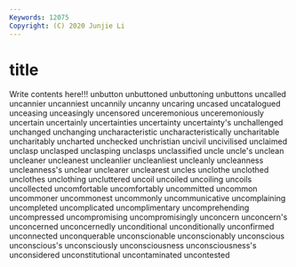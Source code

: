 ```yaml
---
Keywords: 12075
Copyright: (C) 2020 Junjie Li
---
```


# title

Write contents here!!!
unbutton 
unbuttoned 
unbuttoning 
unbuttons
uncalled 
uncannier 
uncanniest 
uncannily 
uncanny 
uncaring 
uncased 
uncatalogued 
unceasing 
unceasingly
uncensored 
unceremonious 
unceremoniously 
uncertain 
uncertainly 
uncertainties 
uncertainty 
uncertainty's 
unchallenged 
unchanged
unchanging 
uncharacteristic 
uncharacteristically 
uncharitable 
uncharitably 
uncharted 
unchecked 
unchristian 
uncivil 
uncivilised
unclaimed 
unclasp 
unclasped 
unclasping 
unclasps 
unclassified 
uncle 
uncle's 
unclean 
uncleaner
uncleanest 
uncleanlier 
uncleanliest 
uncleanly 
uncleanness 
uncleanness's 
unclear 
unclearer 
unclearest 
uncles
unclothe 
unclothed 
unclothes 
unclothing 
uncluttered 
uncoil 
uncoiled 
uncoiling 
uncoils 
uncollected
uncomfortable 
uncomfortably 
uncommitted 
uncommon 
uncommoner 
uncommonest 
uncommonly 
uncommunicative 
uncomplaining 
uncompleted
uncomplicated 
uncomplimentary 
uncomprehending 
uncompressed 
uncompromising 
uncompromisingly 
unconcern 
unconcern's 
unconcerned 
unconcernedly
unconditional 
unconditionally 
unconfirmed 
unconnected 
unconquerable 
unconscionable 
unconscionably 
unconscious 
unconscious's 
unconsciously
unconsciousness 
unconsciousness's 
unconsidered 
unconstitutional 
uncontaminated 
uncontested 
